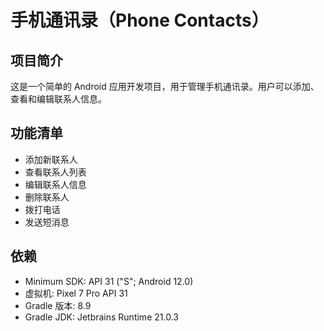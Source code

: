 # 手机通讯录（Phone Contacts）

## 项目简介
这是一个简单的 Android 应用开发项目，用于管理手机通讯录。用户可以添加、查看和编辑联系人信息。

## 功能清单
- 添加新联系人
- 查看联系人列表
- 编辑联系人信息
- 删除联系人
- 拨打电话
- 发送短消息

## 依赖
- Minimum SDK: API 31 ("S"; Android 12.0)
- 虚拟机: Pixel 7 Pro API 31
- Gradle 版本: 8.9
- Gradle JDK: Jetbrains Runtime 21.0.3
